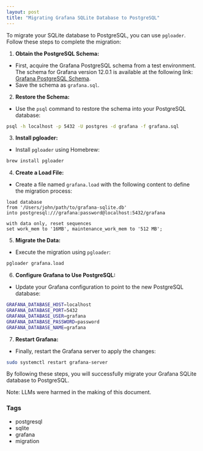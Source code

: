 ```yaml
---
layout: post
title: "Migrating Grafana SQLite Database to PostgreSQL"
---
```


To migrate your SQLite database to PostgreSQL, you can use `pgloader`. Follow these steps to complete the migration:

1. **Obtain the PostgreSQL Schema:**
- First, acquire the Grafana PostgreSQL schema from a test environment. The schema for Grafana version 12.0.1 is available at the following link: [Grafana PostgreSQL Schema](https://gist.github.com/dedunumax/fe3cd4affb7f44ba097d605d693bd633).
- Save the schema as `grafana.sql`.

2. **Restore the Schema:**
- Use the `psql` command to restore the schema into your PostgreSQL database:
```bash
psql -h localhost -p 5432 -U postgres -d grafana -f grafana.sql
```

3. **Install pgloader:**
- Install `pgloader` using Homebrew:
```bash
brew install pgloader
```

4. **Create a Load File:**
- Create a file named `grafana.load` with the following content to define the migration process:
```
load database
from '/Users/john/path/to/grafana-sqlite.db'
into postgresql:///grafana:password@localhost:5432/grafana

with data only, reset sequences
set work_mem to '16MB', maintenance_work_mem to '512 MB';
```

5. **Migrate the Data:**
- Execute the migration using `pgloader`:
```bash
pgloader grafana.load
```

6. **Configure Grafana to Use PostgreSQL:**
- Update your Grafana configuration to point to the new PostgreSQL database:
```bash
GRAFANA_DATABASE_HOST=localhost
GRAFANA_DATABASE_PORT=5432
GRAFANA_DATABASE_USER=grafana
GRAFANA_DATABASE_PASSWORD=password
GRAFANA_DATABASE_NAME=grafana
```

7. **Restart Grafana:**
- Finally, restart the Grafana server to apply the changes:
```bash
sudo systemctl restart grafana-server
```

By following these steps, you will successfully migrate your Grafana SQLite database to PostgreSQL.

Note: LLMs were harmed in the making of this document.

### Tags

- postgresql
- sqlite
- grafana
- migration